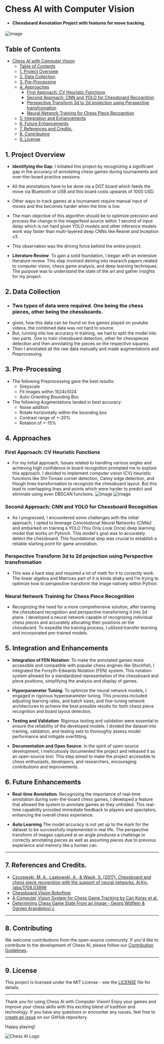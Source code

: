 # Chess AI with Computer Vision

- #### Chessboard Annotation Project with features for move tracking.
![image](https://i.imgur.com/uIS52Rj.jpg)

## Table of Contents

- [Chess AI with Computer Vision](#chess-ai-with-computer-vision)
  - [Table of Contents](#table-of-contents)
  - [1. Project Overview](#1-project-overview)
  - [2. Data Collection](#2-data-collection)
  - [3. Pre-Processing](#3-pre-processing)
  - [4. Approaches](#4-approaches)
    - [First Approach: CV Heuristic Functions](#first-approach-cv-heuristic-functions)
    - [Second Approach: CNN and YOLO for Chessboard Recognition](#second-approach-cnn-and-yolo-for-chessboard-recognition)
    - [Perspective Transform 3d to 2d projection using Perspective transfromation](#perspective-transform-3d-to-2d-projection-using-perspective-transfromation)
    - [Neural Network Training for Chess Piece Recognition](#neural-network-training-for-chess-piece-recognition)
  - [5. Integration and Enhancements](#5-integration-and-enhancements)
  - [6. Future Enhancements](#6-future-enhancements)
  - [7. References and Credits.](#7-references-and-credits)
  - [8. Contributing](#8-contributing)
  - [9. License](#9-license)


## 1. Project Overview

- **Identifying the Gap**: I initiated this project by recognizing a significant gap in the accuracy of annotating chess games during tournaments and over-the-board practice sessions.
- All the annotations have to be done via a DGT board which feeds the move via Bluetooth or USB and this board costs upwards of 1000 USD.
- Other ways to track games at a tournament require manual input of moves and this becomes harder when the time is low.
- The main objective of this algorithm should be to optimize precision and process the change in the image/feed source within 1 second of input delay which is not hard given YOLO models and other inference models work way faster than multi-layered deep CNNs like Resnet and Inception v3.
- This observation was the driving force behind the entire project.

- **Literature Review**: To gain a solid foundation, I began with an extensive literature review. This step involved delving into research papers related to computer vision, chess game analysis, and deep learning techniques. The purpose was to understand the state of the art and gather insights for my project.

## 2. Data Collection
- ### Two types of data were required. One being the chess pieces, other being the chessboards.
- given, how this data can be found on live games played on youtube videos, the combined data was not hard to source.
- But, running into low accuracy in training, we had to split the model into two parts. One to train chessboard detection, other for chesspieces detection and then annotating the pieces on the respective squares.
- Then I annotated all the raw data manually and made augmentations and Preprocessing.

## 3. Pre-Processing
- The following Preprocessing gave the best results:
  - Greyscale
  - Fit images within 1024x1024
  - Auto-Orienting Bounding Box
- The following Augmentations landed in best accuracy:
  - Noise addition
  - Rotate horizontally within the bounding box
  - Contrast range of +-20%
  - Rotation of +-15%

## 4. Approaches

### First Approach: CV Heuristic Functions

- For my initial approach, Issues related to handling various angles and achieving high confidence in board recognition prompted me to explore this approach. I decided to implement computer vision (CV) heuristic functions like Shi-Tomasi corner detection, Canny edge detection, and Hough lines transformation to recognize the chessboard layout. But this lead to overlapping lines and points which were harder to predict and eliminate using even DBSCAN functions.
![image](https://i.imgur.com/290LJvE.png)
![image](https://i.imgur.com/SUukeZe.png)

### Second Approach: CNN and YOLO for Chessboard Recognition

-  As I progressed, I encountered some challenges with the initial approach, I opted to leverage Convolutional Neural Networks (CNNs) and embarked on training a YOLO (You Only Look Once) deep learning model that works on Pytorch. This model's goal was to accurately detect the chessboard. This foundational step was crucial to establish a reliable starting point for game annotation.

### Perspective Transform 3d to 2d projection using Perspective transfromation
- This was a hard step and required a lot of math for it to correctly work. The linear algebra and Matrices part of it is kinda shaky and I'm trying to optimize how to perspective transform the image natively within Python.

### Neural Network Training for Chess Piece Recognition

- Recognizing the need for a more comprehensive solution, after training the chessboard recognition and perspective transforming it into 2d plane. I developed a neural network capable of recognizing individual chess pieces and accurately allocating their positions on the chessboard. To expedite the training process, I utilized transfer learning and incorporated pre-trained models.

## 5. Integration and Enhancements

- **Integration of FEN Notation**: To make the annotated games more accessible and compatible with popular chess engines like Stockfish, I integrated the Forsyth-Edwards Notation (FEN) system. This notation system allowed for a standardized representation of the chessboard and piece positions, simplifying the analysis and display of games.

- **Hyperparameter Tuning**: To optimize the neural network models, I engaged in rigorous hyperparameter tuning. This process included adjusting learning rates, and batch sizes, and fine-tuning network architectures to achieve the best possible results for both chess piece recognition and board layout detection.

- **Testing and Validation**: Rigorous testing and validation were essential to ensure the reliability of the developed models. I divided the dataset into training, validation, and testing sets to thoroughly assess model performance and mitigate overfitting.

- **Documentation and Open Source**: In the spirit of open-source development, I meticulously documented the project and released it as an open-source tool. This step aimed to make the project accessible to chess enthusiasts, developers, and researchers, encouraging contributions and improvements.


## 6. Future Enhancements
- **Real-time Annotation**: Recognizing the importance of real-time annotation during over-the-board chess games, I developed a feature that allowed the system to annotate games as they unfolded. This real-time capability provided immediate feedback to players and spectators, enhancing the overall chess experience.

- **Auto Learning** The model accuracy is not yet up to the mark for the dataset to be successfully implemented in real life. The perspective transform of images captured at an angle produces a challenge in correctly annotating pieces as well as assuming pieces due to previous experience and memory like a human can.
---

## 7. References and Credits.
- [Czyzewski, M. A., Laskowski, A., & Wasik, S. (2017). Chessboard and chess piece recognition with the support of neural networks. ArXiv. /abs/1708.03898](https://arxiv.org/abs/1708.03898)
- [Chessboard Vision Roboflow](https://github.com/shainisan/real-life-chess-vision?ref=blog.roboflow.com)
- [A Computer Vision System for Chess Game Tracking by Can Koray et al. ](https://vision.fe.uni-lj.si/cvww2016/proceedings/papers/21.pdf)
- [Determining Chess Game State From an Image - Georg Wölflein & Ognjen Arandjelovi´c](https://arxiv.org/pdf/2104.14963.pdf)




---
## 8. Contributing

We welcome contributions from the open-source community. If you'd like to contribute to the development of Chess AI, please follow our [Contribution Guidelines](CONTRIBUTING.md).

---
## 9. License

This project is licensed under the MIT License - see the [LICENSE](LICENSE) file for details.

---

Thank you for using Chess AI with Computer Vision! Enjoy your games and improve your chess skills with this exciting blend of tradition and technology. If you have any questions or encounter any issues, feel free to [create an issue](https://github.com/yourusername/chess-ai/issues) on our GitHub repository.

Happy playing!

![Chess AI Logo](images/chess_ai_logo.png)
